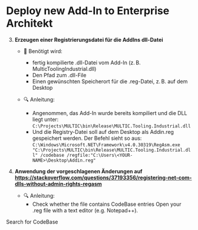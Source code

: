 # Deploy new Add-In to Enterprise Architekt

3. **Erzeugen einer Registrierungsdatei für die AddIns dll-Datei**
   - 🔧 Benötigt wird:
     -  fertig kompilierte .dll-Datei vom Add-In (z. B. MulticToolingIndustrial.dll)
     -  Den Pfad zum .dll-File
     -  Einen gewünschten Speicherort für die .reg-Datei, z. B. auf dem Desktop
    
   - 🔍 Anleitung:
     - Angenommen, das Add-In wurde bereits kompiliert und die DLL liegt unter: ```C:\Projects\MULTIC\bin\Release\MULTIC.Tooling.Industrial.dll```
     - Und die Registry-Datei soll auf dem Desktop als Addin.reg gespeichert werden. Der Befehl sieht so aus: ```C:\Windows\Microsoft.NET\Framework\v4.0.30319\RegAsm.exe "C:\Projects\MULTIC\bin\Release\MULTIC.Tooling.Industrial.dll" /codebase /regfile:"C:\Users\<YOUR-NAME>\Desktop\Addin.reg"```
    
4. **Anwendung der vorgeschlagenen Änderungen auf https://stackoverflow.com/questions/37193356/registering-net-com-dlls-without-admin-rights-regasm**
   - 🔍 Anleitung:
     - Check whether the file contains CodeBase entries
Open your .reg file with a text editor (e.g. Notepad++).

Search for CodeBase

	
